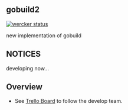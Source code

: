 ## gobuild2
[![wercker status](https://app.wercker.com/status/33c73c9c4ea5cbc96ca1660d2e1b58a6/m "wercker status")](https://app.wercker.com/project/bykey/33c73c9c4ea5cbc96ca1660d2e1b58a6)

new implementation of gobuild

## NOTICES
developing now...

## Overview
* See [Trello Board](https://trello.com/b/Ml7fV574/gobuild2) to follow the develop team.

